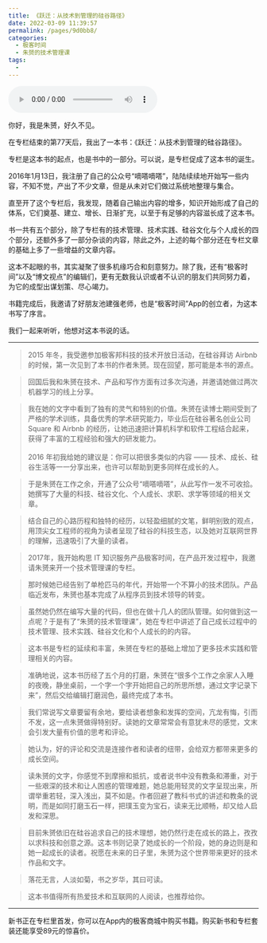 ```yaml
---
title: 《跃迁：从技术到管理的硅谷路径》
date: 2022-03-09 11:39:57
permalink: /pages/9d0bb8/
categories:
  - 极客时间
  - 朱赟的技术管理课
tags:
  - 
---
```

<audio title="新书.《跃迁：从技术到管理的硅谷路径》" src="https://static001.geekbang.org/resource/audio/51/19/5142b1048a57aff411a0f97f2924d919.mp3" controls="controls"></audio> 
<p>你好，我是朱赟，好久不见。</p>
<p>在专栏结束的第77天后，我出了一本书：《跃迁：从技术到管理的硅谷路径》。</p>
<p>专栏是这本书的起点，也是书中的一部分。可以说，是专栏促成了这本书的诞生。</p>
<p>2016年1月13日，我注册了自己的公众号“嘀嗒嘀嗒”，陆陆续续地开始写一些内容，不知不觉，产出了不少文章，但是从未对它们做过系统地整理与集合。</p>
<p>直至开了这个专栏后，我发现，随着自己输出内容的增多，知识开始形成了自己的体系，它们奠基、建立、增长、日渐扩充，以至于有足够的内容滋长成了这本书。</p>
<p>书一共有五个部分，除了专栏有的技术管理、技术实践、硅谷文化与个人成长的四个部分，还额外多了一部分杂谈的内容，除此之外，上述的每个部分还在专栏文章的基础上多了一些增益的文章内容。</p>
<p>这本不起眼的书，其实凝聚了很多机缘巧合和刻意努力。除了我，还有“极客时间”以及“博文视点”的编辑们，更有无数我认识或者不认识的朋友们共同努力着，为它的成型出谋划策、尽心竭力。</p>
<p>书籍完成后，我邀请了好朋友池建强老师，也是“极客时间”App的创立者，为这本书写了序言。</p>
<p>我们一起来听听，他想对这本书说的话。</p>
<hr />
<blockquote>
<p>2015 年冬，我受邀参加极客邦科技的技术开放日活动，在硅谷拜访 Airbnb 的时候，第一次见到了本书的作者朱赟。现在回望，那可能是本书的源点。</p>
</blockquote><!-- [[[read_end]]] -->
<blockquote>
<p>回国后我和朱赟在技术、产品和写作方面有过多次沟通，并邀请她做过两次机器学习的线上分享。</p>
</blockquote>
<blockquote>
<p>我在她的文字中看到了独有的灵气和特别的价值。朱赟在读博士期间受到了严格的学术训练，具备优秀的学术研究能力，毕业后在硅谷著名创业公司 Square 和 Airbnb 的经历，让她迅速把计算机科学和软件工程结合起来，获得了丰富的工程经验和强大的研发能力。<br />
 <br />
2016 年初我给她的建议是：你可以把很多类似的内容 —— 技术、成长、硅谷生活等一一分享出来，也许可以帮助到更多同样在成长的人。</p>
</blockquote>
<blockquote>
<p>于是朱赟在工作之余，开通了公众号“嘀嗒嘀嗒”，从此写作一发不可收拾。她撰写了大量的科技、硅谷文化、个人成长、求职、求学等领域的相关文章。</p>
</blockquote>
<blockquote>
<p>结合自己的心路历程和独特的经历，以轻盈细腻的文笔，鲜明别致的观点，用顶尖女工程师的视角为读者呈现了硅谷的科技生态，以及她对互联网世界的理解，迅速吸引了大量的读者。</p>
</blockquote>
<blockquote>
<p>2017年，我开始构思 IT 知识服务产品极客时间，在产品开发过程中，我邀请朱赟来开一个技术管理课的专栏。</p>
</blockquote>
<blockquote>
<p>那时候她已经告别了单枪匹马的年代，开始带一个不算小的技术团队。产品临近发布，朱赟也基本完成了从程序员到技术领导的转变。</p>
</blockquote>
<blockquote>
<p>虽然她仍然在编写大量的代码，但也在做十几人的团队管理。如何做到这一点呢？于是有了“朱赟的技术管理课”，她在专栏中讲述了自己成长过程中的技术管理、技术实践、硅谷文化和个人成长的的内容。</p>
</blockquote>
<blockquote>
<p>这本书是专栏的延续和丰富，朱赟在专栏的基础上增加了更多技术实践和管理相关的内容。</p>
</blockquote>
<blockquote>
<p>准确地说，这本书历经了五个月的打磨，朱赟在“很多个工作之余家人入睡的夜晚，静坐桌前，一个字一个字开始把自己的所思所想，通过文字记录下来”，然后交给编辑打磨润色，最终完成了本书。</p>
</blockquote>
<blockquote>
<p>我们常说写文章要留有余地，要给读者想象和发挥的空间，亢龙有悔，引而不发，这一点朱赟做得特别好。读她的文章常常会有意犹未尽的感觉，文末会引发大量有价值的思考和评论。</p>
</blockquote>
<blockquote>
<p>她认为，好的评论和交流是连接作者和读者的纽带，会给双方都带来更多的成长空间。</p>
</blockquote>
<blockquote>
<p>读朱赟的文字，你感觉不到摩擦和抵抗，或者说书中没有教条和滞重，对于一些艰深的技术和让人困惑的管理难题，她总能用轻灵的文字呈现出来，所谓举重若轻，深入浅出，莫不如是。作者回避了教科书式的讲述和教条的说明，而是如同打磨玉石一样，把璞玉变为宝石，读来无比顺畅，却又给人启发和深思。</p>
</blockquote>
<blockquote>
<p>目前朱赟依旧在硅谷追求自己的技术理想，她仍然行走在成长的路上，孜孜以求科技和创意之源。这本书则记录了她成长的一个阶段，她的身边则是和她一起成长的读者。祝愿在未来的日子里，朱赟为这个世界带来更好的技术作品和文字。</p>
</blockquote>
<blockquote>
<p>落花无言，人淡如菊，书之岁华，其曰可读。</p>
</blockquote>
<blockquote>
<p>这本书值得所有热爱技术和互联网的人阅读，也推荐给你。</p>
</blockquote>
<hr />
<p><span class="orange">新书正在专栏里首发，你可以在App内的极客商城中购买书籍。购买新书和专栏套装还能享受89元的惊喜价。</span></p>
